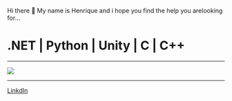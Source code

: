 Hi there 👋
  My name is Henrique and i hope you find the help you arelooking for...

<h1>.NET | Python | Unity | C | C++</h1>

<hr>
  <img src="https://github-readme-stats.vercel.app/api/top-langs?username=euqIrn3h&theme=tokyonight"/>
<hr>
<a href="https://www.linkedin.com/in/henrique-rodrigues-750951226/">LinkdIn</a>

